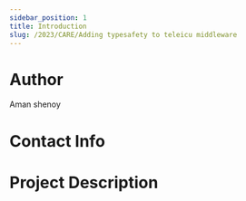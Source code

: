 ```yaml
---
sidebar_position: 1
title: Introduction
slug: /2023/CARE/Adding typesafety to teleicu middleware
---
```



# Author
Aman shenoy

# Contact Info
<!-- - [Email](mailto:) -->
<!-- - [Linked In]() -->
<!-- - [GitHub]() -->

# Project Description

